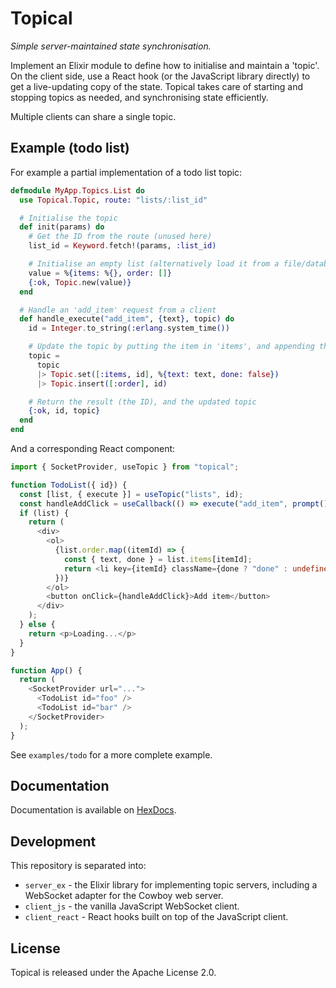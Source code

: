 # Topical

_Simple server-maintained state synchronisation._

Implement an Elixir module to define how to initialise and maintain a 'topic'. On the client side,
use a React hook (or the JavaScript library directly) to get a live-updating copy of the state.
Topical takes care of starting and stopping topics as needed, and synchronising state efficiently.

Multiple clients can share a single topic.

## Example (todo list)

For example a partial implementation of a todo list topic:

```elixir
defmodule MyApp.Topics.List do
  use Topical.Topic, route: "lists/:list_id"

  # Initialise the topic
  def init(params) do
    # Get the ID from the route (unused here)
    list_id = Keyword.fetch!(params, :list_id)

    # Initialise an empty list (alternatively load it from a file/database/service)
    value = %{items: %{}, order: []}
    {:ok, Topic.new(value)}
  end

  # Handle an 'add_item' request from a client
  def handle_execute("add_item", {text}, topic) do
    id = Integer.to_string(:erlang.system_time())

    # Update the topic by putting the item in 'items', and appending the ID to 'order'
    topic =
      topic
      |> Topic.set([:items, id], %{text: text, done: false})
      |> Topic.insert([:order], id)

    # Return the result (the ID), and the updated topic
    {:ok, id, topic}
  end
end
```

And a corresponding React component:

```typescript
import { SocketProvider, useTopic } from "topical";

function TodoList({ id}) {
  const [list, { execute }] = useTopic("lists", id);
  const handleAddClick = useCallback(() => execute("add_item", prompt()), [execute]);
  if (list) {
    return (
      <div>
        <ol>
          {list.order.map((itemId) => {
            const { text, done } = list.items[itemId];
            return <li key={itemId} className={done ? "done" : undefined}>{text}</li>;
          })}
        </ol>
        <button onClick={handleAddClick}>Add item</button>
      </div>
    );
  } else {
    return <p>Loading...</p>
  }
}

function App() {
  return (
    <SocketProvider url="...">
      <TodoList id="foo" />
      <TodoList id="bar" />
    </SocketProvider>
  );
}
```

See `examples/todo` for a more complete example.

## Documentation

Documentation is available on [HexDocs](https://hexdocs.pm/topical/).

## Development

This repository is separated into:

  - `server_ex` - the Elixir library for implementing topic servers, including a WebSocket adapter for the Cowboy web server.
  - `client_js` - the vanilla JavaScript WebSocket client.
  - `client_react` - React hooks built on top of the JavaScript client.

## License

Topical is released under the Apache License 2.0.
